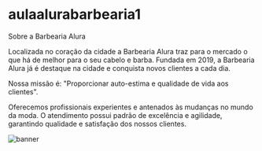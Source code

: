 # aulaalurabarbearia1
Sobre a Barbearia Alura

Localizada no coração da cidade a Barbearia Alura traz para o mercado o que há de melhor para o seu cabelo e barba. Fundada em 2019, a Barbearia Alura já é destaque na cidade e conquista novos clientes a cada dia.

Nossa missão é: "Proporcionar auto-estima e qualidade de vida aos clientes".

Oferecemos profissionais experientes e antenados às mudanças no mundo da moda. O atendimento possui padrão de excelência e agilidade, garantindo qualidade e satisfação dos nossos clientes.


![banner](https://github.com/MariaGomesFarias/aulaalurabarbearia1/assets/144704931/241d0829-4adf-4b09-b0c2-4515ab8ff2b2)
